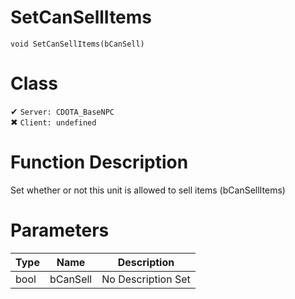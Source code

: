 # SetCanSellItems
```
void SetCanSellItems(bCanSell)
```
# Class
✔ `Server: CDOTA_BaseNPC`  
✖ `Client: undefined`  

# Function Description
Set whether or not this unit is allowed to sell items (bCanSellItems)
# Parameters
Type|Name|Description
--|--|--
bool|bCanSell|No Description Set
